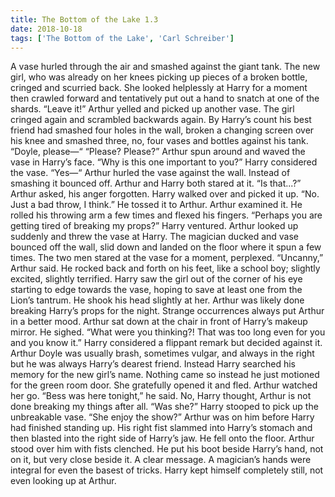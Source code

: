```yaml
---
title: The Bottom of the Lake 1.3
date: 2018-10-18
tags: ['The Bottom of the Lake', 'Carl Schreiber']
---
```


A vase hurled through the air and smashed against the giant tank. The new girl, who was already on her knees picking up pieces of a broken bottle, cringed and scurried back. She looked helplessly at Harry for a moment then crawled forward and tentatively put out a hand to snatch at one of the shards. “Leave it!” Arthur yelled and picked up another vase. The girl cringed again and scrambled backwards again. By Harry’s count his best friend had smashed four holes in the wall, broken a changing screen over his knee and smashed three, no, four vases and bottles against his tank. “Doyle, please—“ “Please? Please?” Arthur spun around and waved the vase in Harry’s face. “Why is this one important to you?” Harry considered the vase. “Yes—“ Arthur hurled the vase against the wall. Instead of smashing it bounced off. Arthur and Harry both stared at it. “Is that...?” Arthur asked, his anger forgotten. Harry walked over and picked it up. “No. Just a bad throw, I think.” He tossed it to Arthur. Arthur examined it. He rolled his throwing arm a few times and flexed his fingers. “Perhaps you are getting tired of breaking my props?” Harry ventured. Arthur looked up suddenly and threw the vase at Harry. The magician ducked and vase bounced off the wall, slid down and landed on the floor where it spun a few times. The two men stared at the vase for a moment, perplexed. “Uncanny,” Arthur said. He rocked back and forth on his feet, like a school boy; slightly excited, slightly terrified. Harry saw the girl out of the corner of his eye starting to edge towards the vase, hoping to save at least one from the Lion’s tantrum. He shook his head slightly at her. Arthur was likely done breaking Harry’s props for the night. Strange occurrences always put Arthur in a better mood. Arthur sat down at the chair in front of Harry’s makeup mirror. He sighed. “What were you thinking?! That was too long even for you and you know it.” Harry considered a flippant remark but decided against it. Arthur Doyle was usually brash, sometimes vulgar, and always in the right but he was always Harry’s dearest friend. Instead Harry searched his memory for the new girl’s name. Nothing came so instead he just motioned for the green room door. She gratefully opened it and fled. Arthur watched her go. “Bess was here tonight,” he said. No, Harry thought, Arthur is not done breaking my things after all. “Was she?” Harry stooped to pick up the unbreakable vase. “She enjoy the show?” Arthur was on him before Harry had finished standing up. His right fist slammed into Harry’s stomach and then blasted into the right side of Harry’s jaw. He fell onto the floor. Arthur stood over him with fists clenched. He put his boot beside Harry’s hand, not on it, but very close beside it. A clear message. A magician’s hands were integral for even the basest of tricks. Harry kept himself completely still, not even looking up at Arthur.
